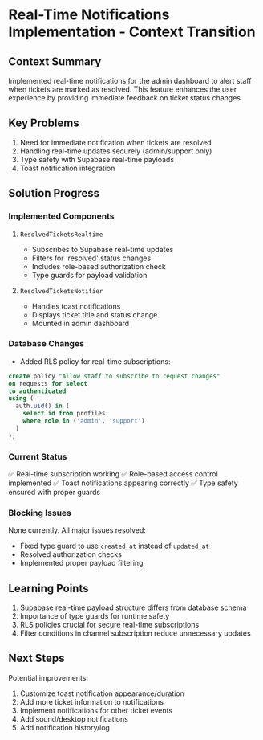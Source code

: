 # Real-Time Notifications Implementation - Context Transition

## Context Summary
Implemented real-time notifications for the admin dashboard to alert staff when tickets are marked as resolved. This feature enhances the user experience by providing immediate feedback on ticket status changes.

## Key Problems
1. Need for immediate notification when tickets are resolved
2. Handling real-time updates securely (admin/support only)
3. Type safety with Supabase real-time payloads
4. Toast notification integration

## Solution Progress

### Implemented Components
1. `ResolvedTicketsRealtime`
   - Subscribes to Supabase real-time updates
   - Filters for 'resolved' status changes
   - Includes role-based authorization check
   - Type guards for payload validation

2. `ResolvedTicketsNotifier`
   - Handles toast notifications
   - Displays ticket title and status change
   - Mounted in admin dashboard

### Database Changes
- Added RLS policy for real-time subscriptions:
```sql
create policy "Allow staff to subscribe to request changes"
on requests for select
to authenticated
using (
  auth.uid() in (
    select id from profiles 
    where role in ('admin', 'support')
  )
);
```

### Current Status
✅ Real-time subscription working
✅ Role-based access control implemented
✅ Toast notifications appearing correctly
✅ Type safety ensured with proper guards

### Blocking Issues
None currently. All major issues resolved:
- Fixed type guard to use `created_at` instead of `updated_at`
- Resolved authorization checks
- Implemented proper payload filtering

## Learning Points
1. Supabase real-time payload structure differs from database schema
2. Importance of type guards for runtime safety
3. RLS policies crucial for secure real-time subscriptions
4. Filter conditions in channel subscription reduce unnecessary updates

## Next Steps
Potential improvements:
1. Customize toast notification appearance/duration
2. Add more ticket information to notifications
3. Implement notifications for other ticket events
4. Add sound/desktop notifications
5. Add notification history/log 